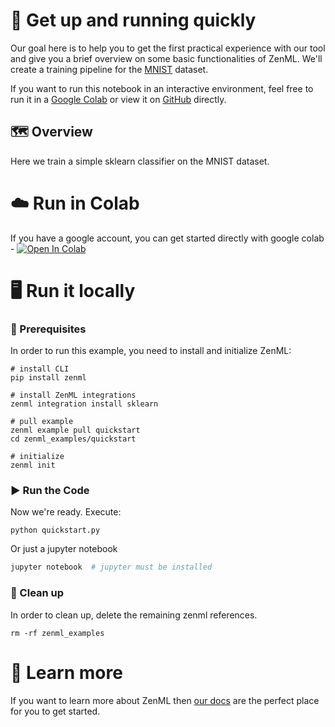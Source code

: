 # 🏃 Get up and running quickly
Our goal here is to help you to get the first practical experience with our tool and give you a brief overview 
on some basic functionalities of ZenML. We'll create a training pipeline for the 
[MNIST](http://yann.lecun.com/exdb/mnist/) dataset.

If you want to run this notebook in an interactive environment, feel free to run it in a 
[Google Colab](https://colab.research.google.com/github/zenml-io/zenml/blob/main/examples/quickstart/quickstart.ipynb) 
or view it on [GitHub](https://github.com/zenml-io/zenml/tree/main/examples/quickstart) directly.

## 🗺 Overview
Here we train a simple sklearn classifier on the MNIST dataset.

# ☁️ Run in Colab
If you have a google account, you can get started directly with google colab - 
[![Open In Colab](https://colab.research.google.com/assets/colab-badge.svg)](https://colab.research.google.com/github/zenml-io/zenml/blob/main/examples/quickstart/quickstart.ipynb)

# 🖥 Run it locally

### 📄 Prerequisites 
In order to run this example, you need to install and initialize ZenML:

```shell
# install CLI
pip install zenml

# install ZenML integrations
zenml integration install sklearn

# pull example
zenml example pull quickstart
cd zenml_examples/quickstart

# initialize
zenml init
```

### ▶️ Run the Code
Now we're ready. Execute:

```shell
python quickstart.py
```

Or just a jupyter notebook
```bash
jupyter notebook  # jupyter must be installed
```

### 🧽 Clean up
In order to clean up, delete the remaining zenml references.

```shell
rm -rf zenml_examples
```

# 📜 Learn more

If you want to learn more about ZenML then [our docs](https://docs.zenml.io/) 
are the perfect place for you to get started.